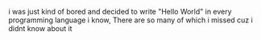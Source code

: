 i was just kind of bored and decided to write "Hello World" in every programming language i know,
There are so many of which i missed cuz i didnt know about it
